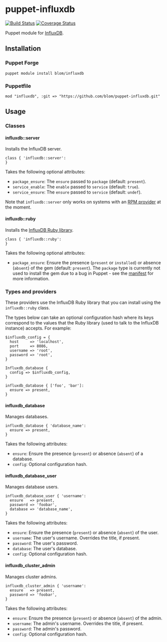 puppet-influxdb
===============

[![Build Status](https://travis-ci.org/blom/puppet-influxdb.png)](https://travis-ci.org/blom/puppet-influxdb)
[![Coverage Status](https://coveralls.io/repos/blom/puppet-influxdb/badge.png?branch=master)](https://coveralls.io/r/blom/puppet-influxdb?branch=master)

Puppet module for [InfluxDB][1].

Installation
------------

### Puppet Forge

    puppet module install blom/influxdb

### Puppetfile

    mod "influxdb", :git => "https://github.com/blom/puppet-influxdb.git"

Usage
-----

### Classes

#### influxdb::server

Installs the InfluxDB server.

    class { 'influxdb::server':
    }

Takes the following optional attributes:

* `package_ensure`: The `ensure` passed to `package` (default: `present`).
* `service_enable`: The `enable` passed to `service` (default: `true`).
* `service_ensure`: The `ensure` passed to `service` (default: `undef`).

Note that `influxdb::server` only works on systems with an [RPM provider][2] at
the moment.

#### influxdb::ruby

Installs the [InfluxDB Ruby library][3].

    class { 'influxdb::ruby':
    }

Takes the following optional attributes:

* `package_ensure`: Ensure the presence (`present` or `installed`) or absence
  (`absent`) of the gem (default: `present`). The `package` type is currently
  not used to install the gem due to a bug in Puppet - see the [manifest][4]
  for more information.

### Types and providers

These providers use the InfluxDB Ruby library that you can install using the
`influxdb::ruby` class.

The types below can take an optional configuration hash where its keys
correspond to the values that the Ruby library (used to talk to the InfluxDB
instance) accepts. For example:

    $influxdb_config = {
      host     => 'localhost',
      port     => 8086,
      username => 'root',
      password => 'root',
    }

    Influxdb_database {
      config => $influxdb_config,
    }

    influxdb_database { ['foo', 'bar']:
      ensure => present,
    }

#### influxdb_database

Manages databases.

    influxdb_database { 'database_name':
      ensure => present,
    }

Takes the following attributes:

* `ensure`: Ensure the presence (`present`) or absence (`absent`) of a database.
* `config`: Optional configuration hash.

#### influxdb_database_user

Manages database users.

    influxdb_database_user { 'username':
      ensure   => present,
      password => 'foobar',
      database => 'database_name',
    }

Takes the following attributes:

* `ensure`: Ensure the presence (`present`) or absence (`absent`) of the user.
* `username`: The user's username. Overrides the title, if present.
* `password`: The user's password.
* `database`: The user's database.
* `config`: Optional configuration hash.

#### influxdb_cluster_admin

Manages cluster admins.

    influxdb_cluster_admin { 'username':
      ensure   => present,
      password => 'foobar',
    }

Takes the following attributes:

* `ensure`: Ensure the presence (`present`) or absence (`absent`) of the admin.
* `username`: The admin's username. Overrides the title, if present.
* `password`: The admin's password.
* `config`: Optional configuration hash.

[1]: http://influxdb.org/
[2]: http://docs.puppetlabs.com/references/latest/type.html#package-provider-rpm
[3]: https://github.com/influxdb/influxdb-ruby
[4]: https://github.com/blom/puppet-influxdb/blob/master/manifests/ruby.pp

